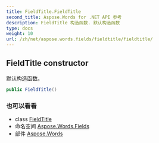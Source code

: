 ```yaml
---
title: FieldTitle.FieldTitle
second_title: Aspose.Words for .NET API 参考
description: FieldTitle 构造函数. 默认构造函数
type: docs
weight: 10
url: /zh/net/aspose.words.fields/fieldtitle/fieldtitle/
---
```

## FieldTitle constructor

默认构造函数。

```csharp
public FieldTitle()
```

### 也可以看看

* class [FieldTitle](../)
* 命名空间 [Aspose.Words.Fields](../../fieldtitle/)
* 部件 [Aspose.Words](../../../)


